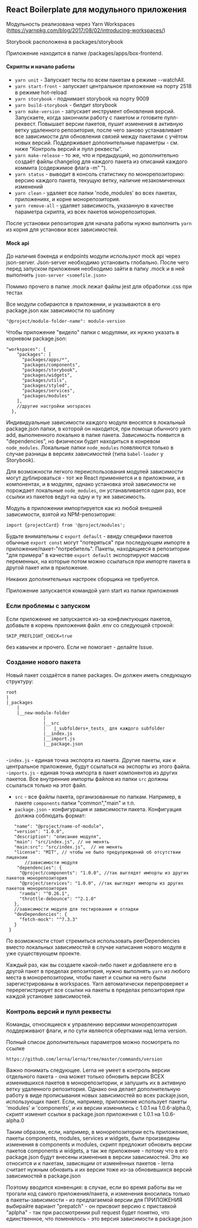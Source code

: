 ## React Boilerplate для модульного приложения

Модульность реализована через Yarn Workspaces (https://yarnpkg.com/blog/2017/08/02/introducing-workspaces/)

Storybook расположена в packages/storybook

Приложение находится в папке /packages/apps/box-frontend. 

#### Скрипты и начало работы
- `yarn unit` - Запускает тесты по всем пакетам в режиме --watchAll.
- `yarn start-front` - запускает центральное приложение на порту 2518 в режиме hot-reload
- `yarn storybook` - поднимает storybook на порту 9009
- `yarn build-storybook` - билдит storybook 
- `yarn make-version` - запускает инструмент обновления версий. Запускаете, когда закончили работу с пакетом и готовите пулл-реквест. Повышает версии пакетов, пушит изменения в активную ветку удаленного репозитория, после чего заново устанавливает все зависимости для обновления связей между пакетами с учётом новых версий. Поддерживает дополнительные параметры - см. ниже "Контроль версий и пулл реквесты". 
- `yarn make-release` - то же, что и предыдущий, но дополнительно создаёт файлы changelog для каждого пакета из описаний каждого коммита (содержимое флага -m" ").
- `yarn status` - выводит в консоль статистику по монорепозиторию: версию каждого пакета, текущую ветку, наличие незакомиченных изменений
- `yarn clean` - удаляет все папки 'node_modules' во всех пакетах, приложениях, и корне монорепозитория. 
- `yarn remove-all` - удаляет зависимость, указанную в качестве параметра скрипта, из всех пакетов монорепозитория.  


После установки репозитория для начала работы нужно выполнить `yarn` из корня для установки всех зависимостей. 

#### Mock api
До наличия бэкенда и endpoints модули используют mock api через json-server. Json-server необходимо установить глобально. После чего перед запуском приложения необходимо зайти в папку .mock и в ней выполнить `json-server <somefile.json>`

Помимо прочего в папке .mock лежат файлы jest для обработки .css при тестах

Все модули собираются в приложении, и указываются в его package.json как зависимости по шаблону
 
    
    "@project/module-folder-name": module-version
    
    
Чтобы приложение "видело" папки с модулями, их нужно указать в корневом package.json:
```
"workspaces": {    
    "packages": [
      "packages/apps/*",
      "packages/components",
      "packages/storybook",
      "packages/widgets",
      "packages/utils",
      "packages/styled",
      "packages/services",
      "packages/modules"
    ],
    //другие настройки worspaces
  },
```

Индивидуальные зависимости каждого модуля вносятся в локальный package.json папки, в которой он находится, при помощи обычного yarn add, выполненного локально в папке пакета. Зависимость появится в "dependencies", но физически будет находиться в конревом `node_modules`. Локальные папки `node_modules` появляются только в случае разницы в версиях зависимостей (типа `babel-loader` у Storybook).

Для возможности легкого переиспользования модулей зависимости могут дублироваться - тот же React применяется и в приложении, и в компонентах, и в модулях, однако установка этой зависимости не порождает локальные `node_modules`, он устанавливается один раз, все ссылки из пакетов ведут на одну и ту же зависимость.   

Модуль в приложении импортируется как из любой внешней зависимости, взятой из NPM-репозитория:
```
import {projectCard} from '@project/modules';
```

Будьте внимательны с `export default` - ввиду специфики пакетов обычные `export const` могут "потеряться" при последующем импорте в приложение/пакет-"потребитель". Пакеты, находящиеся в репозитории "для примера" в качестве `export default` экспортируют массив переменных, на которые потом можно ссылаться при импорте пакета в другой пакет или в приложение. 

Никаких дополнительных настроек сборщика не требуется.

Приложение запускается командой yarn start из папки приложения

### Если проблемы с запуском
Если приложение не запускается из-за конфликтующих пакетов, добавьте в корень приложения файл .env со следующей строкой:
```
SKIP_PREFLIGHT_CHECK=true
```
без кавычек и прочего. Если не помогает - делайте Issue.

### Создание нового пакета
Новый пакет создаётся в папке packages. Он должен иметь следующую структуру:

```
root
|
|_packages
    |
    |__new-module-folder
              |
              |__src
              |   |_subfolders+_tests_ для каждого subfolder
              |__index.js
              |__import.js
              |__package.json                            
    
 ```
 
 -`index.js` - единая точка экспорта из пакета. Другие пакеты, как и центральное приложение, будут ссылаться на экспорты из этого файла.
 -`imports.js` - единая точка импорта в пакет компонентов из других пакетов. Все внутренние импорты файлов из папки `src` должны ссылаться только на этот файл.
 - `src` - все файлы пакета, организованные по папкам. Например, в пакете `components` папки "common","main" и т.п.
 - `package.json` - конфигурация и зависимости пакета. Конфигуация должна соблюдать формат:
 
 ```{
    "name": "@project/name-of-module",
    "version": "1.0.0",
    "description": "описание модуля",
    "main": "src/index.js", // не менять
    "main:src": "src/index.js",  // не менять
    "license": "MIT", // чтобы не было предупреждений об отсутствии лицензии
        //зависимости модуля
     "dependencies": {
      "@project/components": "1.0.0", //так выглядят импорты из других пакетов монорепозитория
      "@project/services": "1.0.0", //так выглядят импорты из других пакетов монорепозитория
      "ramda": "^0.26.1",
      "throttle-debounce": "^2.1.0"
    },
    //зависимости модуля для тестирования и отладки
    "devDependencies": {
      "fetch-mock": "^7.3.3"
    }
  }
  ``` 
  
  По возможности стоит стремиться использовать peerDependencies вместо локальных зависимостей в случае написания нового модуля в уже существующем проекте. 
  
  Каждый раз, как вы создаете какой-либо пакет и добавляете его в другой пакет в пределах репозитория, нужно выполнять `yarn` из любого места в монорепозитории, чтобы пакет и ссылки на него были зарегистрированы в workspaces. Yarn автоматически перепроверяет и перерегистрирует все ссылки на пакеты в пределах репозитория при каждой установке зависимостей. 
  
 ### Контроль версий и пулл реквесты
 Команды, относящиеся к управлению версиями монорепозитория поддерживают флаги, и по сути являются обертками над lerna version. 
 
 Полный список дополнительных параметров можно посмотреть по ссылке 
 ```
 https://github.com/lerna/lerna/tree/master/commands/version
 ```
 
 Важно понимать следующее. Lerna не умеет в контроль версии отдельного пакета - она может только обновить версии ВСЕХ изменившихся пакетов в монорепозитории, и запушить их в активную ветку удаленного репозитория. Однако она делает дополнительную работу в виде прописывания новых зависимостей во всех packaje.json, использующих пакет. Если, например, приложение использует пакеты 'modules' и 'components', и их версии изменились с 1.0.1 на 1.0.6-alpha.0, скрипт изменит ссылки в package.json приложения с 1.0.1 на 1.0.6-alpha.0
 
 Таким образом, если, например, в монорепозитории есть приложение, пакеты components, modules, services и widgets, были произведены изменения в components и modules, скрипт предложит обновить версии пакетов components и widgets, а так же приложение - потому что в его package.json будут внесены изменения в версии зависимостей. Это же относится и к пакетам, зависящим от изменённых пакетов - lerna считает нужным обновить и их версии тоже из-за обновившихся версий зависимостей в package.json 
 
 Поэтому вводится конвенция:
 в случае, если во время работы вы не трогали код самого приложения/пакета, и изменения вносились только в пакеты-зависимости - из предлагаемой версии для ПРИЛОЖЕНИЯ выбирайте вариант "prepatch" - он присвоит версию с приставкой "aplpha" - так при рассмотрении pull request будет понятно, что единственное, что поменялось - это версия зависимости в package.json 